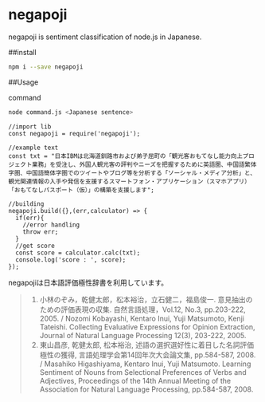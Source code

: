 # negapoji
negapoji is sentiment classification of node.js in Japanese.

##install

```bash
npm i --save negapoji
```

##Usage

command

```bash
node command.js <Japanese sentence>
```

```nodejs
//import lib
const negapoji = require('negapoji');

//example text
const txt = "日本IBMは北海道釧路市および弟子屈町の「観光客おもてなし能力向上プロジェクト業務」を受注し、外国人観光客の評判やニーズを把握するために英語圏、中国語繁体字圏、中国語簡体字圏でのツイートやブログ等を分析する「ソーシャル・メディア分析」と、観光関連情報の入手や発信を支援するスマートフォン・アプリケーション（スマホアプリ）「おもてなしパスポート（仮）」の構築を支援します";

//building
negapoji.build({},(err,calculator) => {
  if(err){
    //error handling
    throw err;
  }
  //get score
  const score = calculator.calc(txt);
  console.log('score : ', score);
});
```

negapojiは日本語評価極性辞書を利用しています。
>1. 小林のぞみ，乾健太郎，松本裕治，立石健二，福島俊一. 意見抽出のための評価表現の収集. 自然言語処理，Vol.12, No.3, pp.203-222, 2005. / Nozomi Kobayashi, Kentaro Inui, Yuji Matsumoto, Kenji Tateishi. Collecting Evaluative Expressions for Opinion Extraction, Journal of Natural Language Processing 12(3), 203-222, 2005.
>2. 東山昌彦, 乾健太郎, 松本裕治, 述語の選択選好性に着目した名詞評価極性の獲得, 言語処理学会第14回年次大会論文集, pp.584-587, 2008. / Masahiko Higashiyama, Kentaro Inui, Yuji Matsumoto. Learning Sentiment of Nouns from Selectional Preferences of Verbs and Adjectives, Proceedings of the 14th Annual Meeting of the Association for Natural Language Processing, pp.584-587, 2008.
